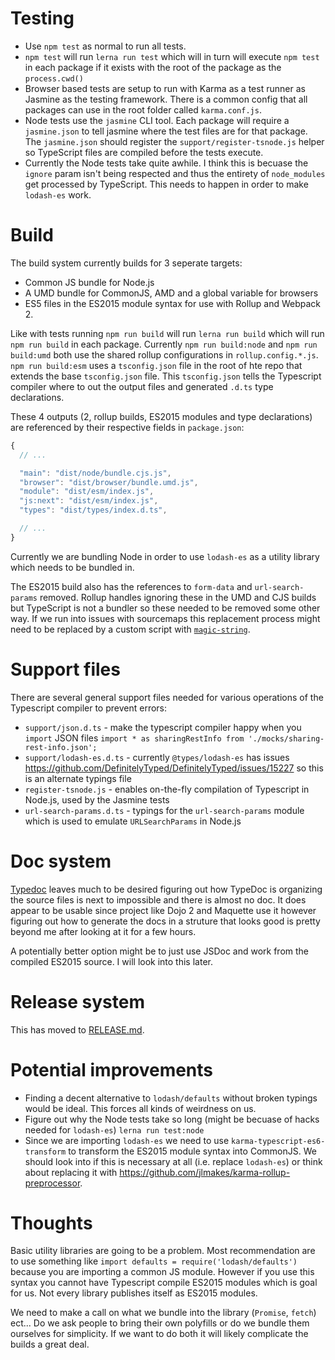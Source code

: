 # Testing

* Use `npm test` as normal to run all tests.
* `npm test` will run `lerna run test` which will in turn will execute `npm test` in each package if it exists with the root of the package as the `process.cwd()`
* Browser based tests are setup to run with Karma as a test runner as Jasmine as the testing framework. There is a common config that all packages can use in the root folder called `karma.conf.js`.
* Node tests use the `jasmine` CLI tool. Each package will require a `jasmine.json` to tell jasmine where the test files are for that package. The `jasmine.json` should register the `support/register-tsnode.js` helper so TypeScript files are compiled before the tests execute.
* Currently the Node tests take quite awhile. I think this is becuase the `ignore` param isn't being respected and thus the entirety of `node_modules` get processed by TypeScript. This needs to happen in order to make `lodash-es` work.

# Build

The build system currently builds for 3 seperate targets:

* Common JS bundle for Node.js
* A UMD bundle for CommonJS, AMD and a global variable for browsers
* ES5 files in the ES2015 module syntax for use with Rollup and Webpack 2.

Like with tests running `npm run build` will run `lerna run build` which will run `npm run build` in each package. Currently `npm run build:node` and `npm run build:umd` both use the shared rollup configurations in `rollup.config.*.js`. `npm run build:esm` uses a `tsconfig.json` file in the root of hte repo that extends the base `tsconfig.json` file. This `tsconfig.json` tells the Typescript compiler where to out the output files and generated `.d.ts` type declarations.

These 4 outputs (2, rollup builds, ES2015 modules and type declarations) are referenced by their respective fields in `package.json`:

```js
{
  // ...

  "main": "dist/node/bundle.cjs.js",
  "browser": "dist/browser/bundle.umd.js",
  "module": "dist/esm/index.js",
  "js:next": "dist/esm/index.js",
  "types": "dist/types/index.d.ts",

  // ...
}
```

Currently we are bundling Node in order to use `lodash-es` as a utility library which needs to be bundled in.

The ES2015 build also has the references to `form-data` and `url-search-params` removed. Rollup handles ignoring these in the UMD and CJS builds but TypeScript is not a bundler so these needed to be removed some other way. If we run into issues with sourcemaps this replacement process might need to be replaced by a custom script with [`magic-string`](https://github.com/Rich-Harris/magic-string).

# Support files

There are several general support files needed for various operations of the Typescript compiler to prevent errors:

* `support/json.d.ts` - make the typescript compiler happy when you `import` JSON files `import * as sharingRestInfo from './mocks/sharing-rest-info.json';`
* `support/lodash-es.d.ts` - currently `@types/lodash-es` has issues https://github.com/DefinitelyTyped/DefinitelyTyped/issues/15227 so this is an alternate typings file
* `register-tsnode.js` - enables on-the-fly compilation of Typescript in Node.js, used by the Jasmine tests
* `url-search-params.d.ts` - typings for the `url-search-params` module which is used to emulate `URLSearchParams` in Node.js

# Doc system

[Typedoc](https://github.com/TypeStrong/typedoc) leaves much to be desired figuring out how TypeDoc is organizing the source files is next to impossible and there is almost no doc. It does appear to be usable since project like Dojo 2 and Maquette use it however figuring out how to generate the docs in a struture that looks good is pretty beyond me after looking at it for a few hours.

A potentially better option might be to just use JSDoc and work from the compiled ES2015 source. I will look into this later.

# Release system

This has moved to [RELEASE.md](../RELEASE.md).

# Potential improvements

* Finding a decent alternative to `lodash/defaults` without broken typings would be ideal. This forces all kinds of weirdness on us.
* Figure out why the Node tests take so long (might be becuase of hacks needed for `lodash-es`) `lerna run test:node`
* Since we are importing `lodash-es` we need to use `karma-typescript-es6-transform` to transform the ES2015 module syntax into CommonJS. We should look into if this is necessary at all (i.e. replace `lodash-es`) or think about replacing it with https://github.com/jlmakes/karma-rollup-preprocessor.

# Thoughts

Basic utility libraries are going to be a problem. Most recommendation are to use something like `import defaults = require('lodash/defaults')` because you are importing a common JS module. However if you use this syntax you cannot have Typescript compile ES2015 modules which is goal for us. Not every library publishes itself as ES2015 modules.

We need to make a call on what we bundle into the library (`Promise`, `fetch`) ect... Do we ask people to bring their own polyfills or do we bundle them ourselves for simplicity. If we want to do both it will likely complicate the builds a great deal.
